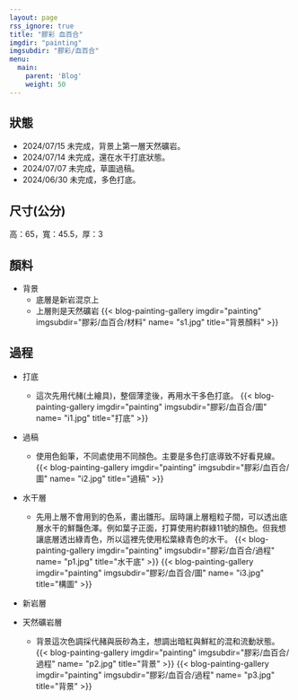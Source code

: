 ```yaml
---
layout: page
rss_ignore: true
title: "膠彩 血百合"
imgdir: "painting"
imgsubdir: "膠彩/血百合"
menu:
  main:
    parent: 'Blog'
    weight: 50
---
```

## **狀態**

* 2024/07/15 未完成，背景上第一層天然礦岩。
* 2024/07/14 未完成，還在水干打底狀態。
* 2024/07/07 未完成，草圖過稿。
* 2024/06/30 未完成，多色打底。

## **尺寸(公分)**

高：65，寬：45.5，厚：3

## **顏料**
* 背景
  * 底層是新岩混京上
  * 上層則是天然礦岩
    {{< blog-painting-gallery imgdir="painting" imgsubdir="膠彩/血百合/材料" name= "s1.jpg" title="背景顏料" >}}

## 過程

* 打底
  * 這次先用代赭(土繪具)，整個薄塗後，再用水干多色打底。
    {{< blog-painting-gallery imgdir="painting" imgsubdir="膠彩/血百合/圖" name= "i1.jpg" title="打底" >}}

* 過稿
  * 使用色鉛筆，不同處使用不同顏色。主要是多色打底導致不好看見線。
    {{< blog-painting-gallery imgdir="painting" imgsubdir="膠彩/血百合/圖" name= "i2.jpg" title="過稿" >}}

* 水干層
  * 先用上層不會用到的色系，畫出雛形。屆時讓上層粗粒子間，可以透出底層水干的鮮豔色澤。例如葉子正面，打算使用約群綠11號的顏色。但我想讓底層透出綠青色，所以這裡先使用松葉綠青色的水干。
    {{< blog-painting-gallery imgdir="painting" imgsubdir="膠彩/血百合/過程" name= "p1.jpg" title="水干底" >}}
    {{< blog-painting-gallery imgdir="painting" imgsubdir="膠彩/血百合/圖" name= "i3.jpg" title="構圖" >}}

* 新岩層
* 天然礦岩層
  * 背景這次色調採代赭與辰砂為主，想調出暗紅與鮮紅的混和流動狀態。
    {{< blog-painting-gallery imgdir="painting" imgsubdir="膠彩/血百合/過程" name= "p2.jpg" title="背景" >}}
    {{< blog-painting-gallery imgdir="painting" imgsubdir="膠彩/血百合/過程" name= "p3.jpg" title="背景" >}}
